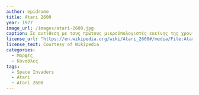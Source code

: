 ```yaml
---
author: epidrome
title: Atari 2600 
year: 1977 
image_url: /images/atari-2600.jpg
caption: Σε αντίθεση με τους πρώτους μικροϋπολογιστές εκείνης της χρονιάς η κονσόλα της Atari εστιάζει μόνο στην διασκέδαση με βιντεοπαιχνίδια, τα οποία αγοράζονται όπως τα βιβλία και οι δίσκοι και φορτώνονται με εξωτερικές κάρτες μνήμης ανάγνωσης. Αντί για πληκτρολόγιο έχει μοχλό για τον έλεγχο των χαρακτήρων στα βιντεοπαιχνίδια. Ο βιομηχανικός σχεδιασμός ταιριάζει με αυτόν της τηλεόρασης με την οποία συνδέεται ως συσκευή εξόδου και με την βοήθεια του βιντεοπαιχνιδιού Space Invaders δημιουργεί μια νέα κατηγορία διαδραστικού υπολογιστή. 
license_url: "https://en.wikipedia.org/wiki/Atari_2600#/media/File:Atari-2600-Wood-4Sw-Set.png" 
license_text: Courtesy of Wikipedia
categories:
  - Μορφές
  - Κονσόλες 
tags:
  - Space Invaders
  - Atari
  - Atari 2600
---
```

